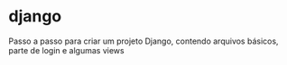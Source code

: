 # django
Passo a passo para criar um projeto Django, contendo arquivos básicos, parte de login e algumas views
